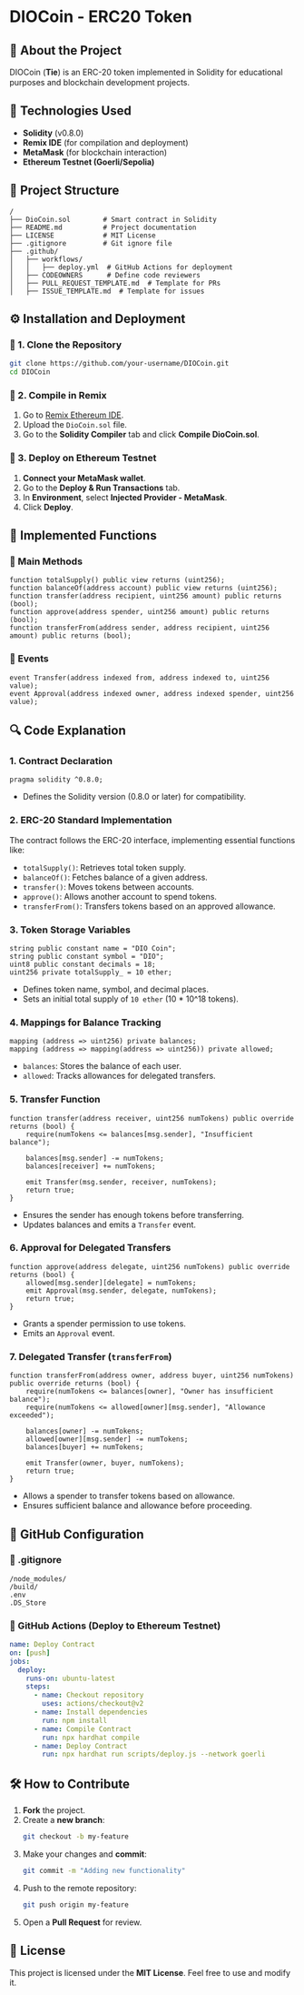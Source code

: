 # DIOCoin - ERC20 Token

## 📌 About the Project
DIOCoin (𝐓𝐢𝐞) is an ERC-20 token implemented in Solidity for educational purposes and blockchain development projects.

## 🚀 Technologies Used
- **Solidity** (v0.8.0)
- **Remix IDE** (for compilation and deployment)
- **MetaMask** (for blockchain interaction)
- **Ethereum Testnet (Goerli/Sepolia)**

## 📂 Project Structure
```
/
├── DioCoin.sol        # Smart contract in Solidity
├── README.md          # Project documentation
├── LICENSE            # MIT License
├── .gitignore         # Git ignore file
├── .github/
│   ├── workflows/
│   │   ├── deploy.yml  # GitHub Actions for deployment
│   ├── CODEOWNERS      # Define code reviewers
│   ├── PULL_REQUEST_TEMPLATE.md  # Template for PRs
│   ├── ISSUE_TEMPLATE.md  # Template for issues
```

## ⚙️ Installation and Deployment

### 🔹 1. Clone the Repository
```bash
git clone https://github.com/your-username/DIOCoin.git
cd DIOCoin
```

### 🔹 2. Compile in Remix
1. Go to [Remix Ethereum IDE](https://remix.ethereum.org/).
2. Upload the `DioCoin.sol` file.
3. Go to the **Solidity Compiler** tab and click **Compile DioCoin.sol**.

### 🔹 3. Deploy on Ethereum Testnet
1. **Connect your MetaMask wallet**.
2. Go to the **Deploy & Run Transactions** tab.
3. In **Environment**, select **Injected Provider - MetaMask**.
4. Click **Deploy**.

## 📌 Implemented Functions

### 🔹 Main Methods
```solidity
function totalSupply() public view returns (uint256);
function balanceOf(address account) public view returns (uint256);
function transfer(address recipient, uint256 amount) public returns (bool);
function approve(address spender, uint256 amount) public returns (bool);
function transferFrom(address sender, address recipient, uint256 amount) public returns (bool);
```

### 🔹 Events
```solidity
event Transfer(address indexed from, address indexed to, uint256 value);
event Approval(address indexed owner, address indexed spender, uint256 value);
```

## 🔍 Code Explanation

### 1. **Contract Declaration**
```solidity
pragma solidity ^0.8.0;
```
- Defines the Solidity version (0.8.0 or later) for compatibility.

### 2. **ERC-20 Standard Implementation**
The contract follows the ERC-20 interface, implementing essential functions like:
- `totalSupply()`: Retrieves total token supply.
- `balanceOf()`: Fetches balance of a given address.
- `transfer()`: Moves tokens between accounts.
- `approve()`: Allows another account to spend tokens.
- `transferFrom()`: Transfers tokens based on an approved allowance.

### 3. **Token Storage Variables**
```solidity
string public constant name = "DIO Coin";
string public constant symbol = "DIO";
uint8 public constant decimals = 18;
uint256 private totalSupply_ = 10 ether;
```
- Defines token name, symbol, and decimal places.
- Sets an initial total supply of `10 ether` (10 * 10^18 tokens).

### 4. **Mappings for Balance Tracking**
```solidity
mapping (address => uint256) private balances;
mapping (address => mapping(address => uint256)) private allowed;
```
- `balances`: Stores the balance of each user.
- `allowed`: Tracks allowances for delegated transfers.

### 5. **Transfer Function**
```solidity
function transfer(address receiver, uint256 numTokens) public override returns (bool) {
    require(numTokens <= balances[msg.sender], "Insufficient balance");
    
    balances[msg.sender] -= numTokens;
    balances[receiver] += numTokens;

    emit Transfer(msg.sender, receiver, numTokens);
    return true;
}
```
- Ensures the sender has enough tokens before transferring.
- Updates balances and emits a `Transfer` event.

### 6. **Approval for Delegated Transfers**
```solidity
function approve(address delegate, uint256 numTokens) public override returns (bool) {
    allowed[msg.sender][delegate] = numTokens;
    emit Approval(msg.sender, delegate, numTokens);
    return true;
}
```
- Grants a spender permission to use tokens.
- Emits an `Approval` event.

### 7. **Delegated Transfer (`transferFrom`)**
```solidity
function transferFrom(address owner, address buyer, uint256 numTokens) public override returns (bool) {
    require(numTokens <= balances[owner], "Owner has insufficient balance");
    require(numTokens <= allowed[owner][msg.sender], "Allowance exceeded");

    balances[owner] -= numTokens;
    allowed[owner][msg.sender] -= numTokens;
    balances[buyer] += numTokens;

    emit Transfer(owner, buyer, numTokens);
    return true;
}
```
- Allows a spender to transfer tokens based on allowance.
- Ensures sufficient balance and allowance before proceeding.

## 🚀 GitHub Configuration
### 🔹 .gitignore
```
/node_modules/
/build/
.env
.DS_Store
```

### 🔹 GitHub Actions (Deploy to Ethereum Testnet)
```yaml
name: Deploy Contract
on: [push]
jobs:
  deploy:
    runs-on: ubuntu-latest
    steps:
      - name: Checkout repository
        uses: actions/checkout@v2
      - name: Install dependencies
        run: npm install
      - name: Compile Contract
        run: npx hardhat compile
      - name: Deploy Contract
        run: npx hardhat run scripts/deploy.js --network goerli
```

## 🛠️ How to Contribute
1. **Fork** the project.
2. Create a **new branch**:
   ```bash
   git checkout -b my-feature
   ```
3. Make your changes and **commit**:
   ```bash
   git commit -m "Adding new functionality"
   ```
4. Push to the remote repository:
   ```bash
   git push origin my-feature
   ```
5. Open a **Pull Request** for review.

## 📄 License
This project is licensed under the **MIT License**. Feel free to use and modify it.


